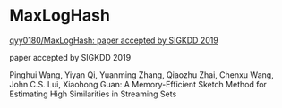 # MaxLogHash

[qyy0180/MaxLogHash: paper accepted by SIGKDD 2019](https://github.com/qyy0180/MaxLogHash)

paper accepted by SIGKDD 2019

Pinghui Wang, Yiyan Qi, Yuanming Zhang, Qiaozhu Zhai, Chenxu Wang, John C.S. Lui, Xiaohong Guan:
A Memory-Efficient Sketch Method for Estimating High Similarities in Streaming Sets
